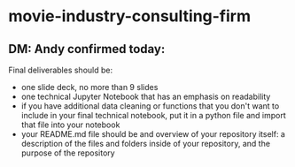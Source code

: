 # movie-industry-consulting-firm

## DM: Andy confirmed today:

Final deliverables should be:
- one slide deck, no more than 9 slides
- one technical Jupyter Notebook that has an emphasis on readability
- if you have additional data cleaning or functions that you don't want to include in your final technical notebook, put it in a python file and import that file into your notebook
- your README.md file should be and overview of your repository itself: a description of the files and folders inside of your repository, and the purpose of the repository
